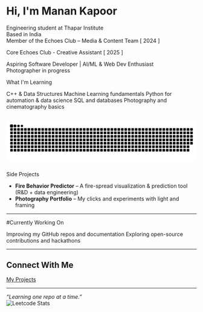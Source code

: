 #  Hi, I'm Manan Kapoor

Engineering student at Thapar Institute  
Based in India  
Member of the Echoes Club – Media & Content Team  [ 2024 ] 

Core Echoes Club - Creative Assistant [ 2025 ]

Aspiring Software Developer | AI/ML & Web Dev Enthusiast  
Photographer in progress

What I'm Learning

 C++ & Data Structures
 Machine Learning fundamentals
 Python for automation & data science
 SQL and databases
 Photography and cinematography basics

![snake gif](https://github.com/manankapoor23/manankapoor23/blob/output/github-snake-dark.svg)
---

Side Projects

- **Fire Behavior Predictor** – A fire-spread visualization & prediction tool (R&D + data engineering)
- **Photography Portfolio** – My clicks and experiments with light and framing

---

#Currently Working On

Improving my GitHub repos and documentation
Exploring open-source contributions and hackathons

---

## Connect With Me


 [My Projects](https://github.com/manankapoor23)

---

_“Learning one repo at a time.”_  
![Leetcode Stats](https://leetcard.jacoblin.cool/manankapoor23?ext=heatmap)
